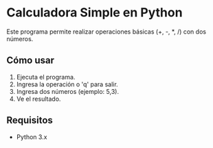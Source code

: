 # Calculadora Simple en Python
Este programa permite realizar operaciones básicas (+, -, *, /) con dos números.

## Cómo usar
1. Ejecuta el programa.
2. Ingresa la operación o 'q' para salir.
3. Ingresa dos números (ejemplo: 5,3).
4. Ve el resultado.

## Requisitos
- Python 3.x
